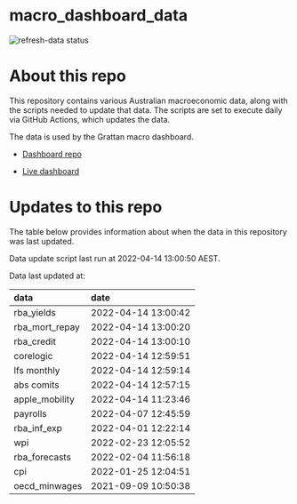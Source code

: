 
<!-- README.md is generated from README.Rmd. Please edit that file -->

# macro\_dashboard\_data

<!-- badges: start -->

![refresh-data
status](https://github.com/grattan/macro_dashboard_data/workflows/refresh-data/badge.svg)

<!-- badges: end -->

# About this repo

This repository contains various Australian macroeconomic data, along
with the scripts needed to update that data. The scripts are set to
execute daily via GitHub Actions, which updates the data.

The data is used by the Grattan macro dashboard.

  - [Dashboard repo](https://github.com/grattan/macrodashboard)

  - [Live dashboard](https://mattcowgill.shinyapps.io/macrodashboard/)

# Updates to this repo

The table below provides information about when the data in this
repository was last updated.

Data update script last run at 2022-04-14 13:00:50 AEST.

Data last updated at:

| data             | date                |
| :--------------- | :------------------ |
| rba\_yields      | 2022-04-14 13:00:42 |
| rba\_mort\_repay | 2022-04-14 13:00:20 |
| rba\_credit      | 2022-04-14 13:00:10 |
| corelogic        | 2022-04-14 12:59:51 |
| lfs monthly      | 2022-04-14 12:59:14 |
| abs comits       | 2022-04-14 12:57:15 |
| apple\_mobility  | 2022-04-14 11:23:46 |
| payrolls         | 2022-04-07 12:45:59 |
| rba\_inf\_exp    | 2022-04-01 12:22:14 |
| wpi              | 2022-02-23 12:05:52 |
| rba\_forecasts   | 2022-02-04 11:56:18 |
| cpi              | 2022-01-25 12:04:51 |
| oecd\_minwages   | 2021-09-09 10:50:38 |
